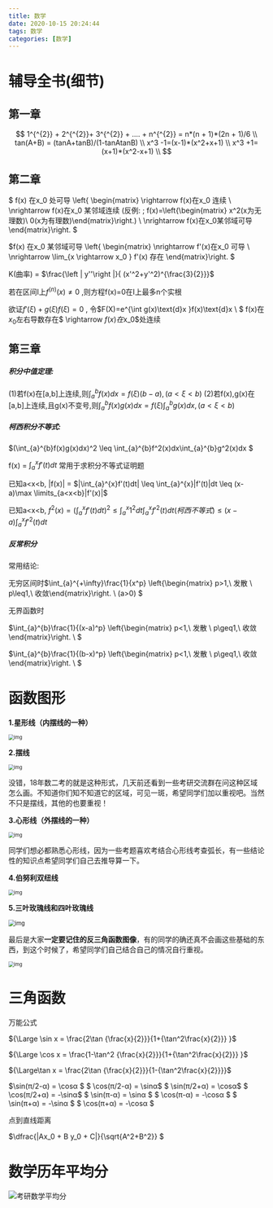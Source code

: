 ```yaml
---
title: 数学
date: 2020-10-15 20:24:44
tags: 数学
categories: [数学]
---
```


# 辅导全书(细节)

<!-- more -->	

## 第一章

$$
1^{^{2}} + 2^{^{2}}+ 3^{^{2}} + .... + n^{^{2}} = n*(n + 1)*(2n + 1)/6 \\
tan(A+B) = (tanA+tanB)/(1-tanAtanB) \\
x^3 -1=(x-1)*(x^2+x+1) \\
x^3 +1=(x+1)*(x^2-x+1) \\
$$

## 第二章

$
f(x) 在x_0 处可导 \left\{
\begin{matrix} \rightarrow f(x)在x_0 连续
\\ \nrightarrow f(x)在x_0 某邻域连续  (反例: \;
f(x)=\left\{\begin{matrix} x^2(x为无理数)\\ 0(x为有理数)\end{matrix}\right.)
\\ \nrightarrow f(x)在x_0某邻域可导
\end{matrix}\right. $

 $f(x) 在x_0 某邻域可导 \left\{
\begin{matrix} \nrightarrow f'(x)在x_0 可导
\\ \nrightarrow  \lim_{x \rightarrow x_0 } f'(x) 存在
\end{matrix}\right.  $

K(曲率) =  $\frac{\left | y''\right |}{ (x'^2+y'^2)^{\frac{3}{2}}}$ 

若在区间I上$f^{(n)}(x) \neq0$ ,则方程f(x)=0在I上最多n个实根 

欲证$f'(\xi)+g(\xi)f(\xi)=0$ , 令$F(X)=e^{\int g(x)\text{d}x }f(x)\text{d}x \\
$
f(x)在$x_0$左右导数存在$ \rightarrow $f(x)在$x_0$处连续


## 第三章

##### 积分中值定理: 

(1)若f(x)在[a,b]上连续,则$\int_{a}^{b} f(x)dx = f(\xi)(b-a),(a<\xi<b)$
(2)若f(x),g(x)在[a,b]上连续,且g(x)不变号,则$\int_{a}^{b} f(x)g(x)dx = f(\xi)\int_{a}^{b}g(x)dx,(a<\xi<b)$

##### 柯西积分不等式:

$(\int_{a}^{b}f(x)g(x)dx)^2 \leq \int_{a}^{b}f^2(x)dx\int_{a}^{b}g^2(x)dx $

f(x) = $\int_{a}^{x}f'(t)dt$ 常用于求积分不等式证明题

已知a<x<b, |f(x)| = $|\int_{a}^{x}f'(t)dt| \leq \int_{a}^{x}|f'(t)|dt \leq (x-a)\max \limits_{a<x<b}|f'(x)|$ 

已知a<x<b,  $f^2(x) =(\int_{a}^{x}f'(t)dt)^2 \leq \int_{a}^{x}1^2dt\int_{a}^{x}f'^2(t)dt(柯西不等式) \leq(x-a)\int_{a}^{x}f'^2(t)dt$

##### 反常积分

常用结论:

无穷区间时$\int_{a}^{+\infty}\frac{1}{x^p} \left\{\begin{matrix} p>1,\ 发散 \\ p\leq1,\ 收敛\end{matrix}\right. \ (a>0) $

无界函数时

$\int_{a}^{b}\frac{1}{(x-a)^p} \left\{\begin{matrix} p<1,\ 发散 \\ p\geq1,\ 收敛\end{matrix}\right. \  $

$\int_{a}^{b}\frac{1}{(b-x)^p} \left\{\begin{matrix} p<1,\ 发散 \\ p\geq1,\ 收敛\end{matrix}\right. \  $






# 函数图形

**1.星形线（内摆线的一种）**

<img src="https://ss2.baidu.com/6ONYsjip0QIZ8tyhnq/it/u=4165618772,3869514357&fm=173&app=49&f=JPEG?w=640&h=525&s=A51AA27F8152D26C4CD4F14A0100E0F1" alt="img" style="zoom: 67%;" />



**2.摆线**

<img src="https://ss1.baidu.com/6ONXsjip0QIZ8tyhnq/it/u=2732963476,711421801&fm=173&app=49&f=JPEG?w=640&h=358&s=A11AA27D11D2CC6F4A1D50420100E0B0" alt="img" style="zoom:67%;" />



没错，18年数二考的就是这种形式，几天前还看到一些考研交流群在问这种区域怎么画。不知道你们知不知道它的区域，可见一斑，希望同学们加以重视吧。当然不只是摆线，其他的也要重视！

**3.心形线（外摆线的一种）**

<img src="https://ss2.baidu.com/6ONYsjip0QIZ8tyhnq/it/u=3303439043,396328845&fm=173&app=49&f=JPEG?w=640&h=590&s=A51AA27DD137C46D4A9D714A0100E0B1" alt="img" style="zoom:67%;" />



同学们想必都熟悉心形线，因为一些考题喜欢考结合心形线考查弧长，有一些结论性的知识点希望同学们自己去推导算一下。

**4.伯努利双纽线**

<img src="https://ss1.baidu.com/6ONXsjip0QIZ8tyhnq/it/u=2003585629,1404761793&fm=173&app=49&f=JPEG?w=640&h=319&s=8D0A727D89836D741AB5C04A0100E0B1" alt="img" style="zoom:67%;" />



**5.三叶玫瑰线和四叶玫瑰线**

<img src="https://ss0.baidu.com/6ONWsjip0QIZ8tyhnq/it/u=3602015442,29730131&fm=173&app=49&f=JPEG?w=640&h=316&s=A512227589C741744EBDC0CA0100E0B1" alt="img" style="zoom:80%;" />



最后是大家**一定要记住的反三角函数图像**，有的同学的确还真不会画这些基础的东西，到这个时候了，希望同学们自己结合自己的情况自行重视。

<img src="https://ss0.baidu.com/6ONWsjip0QIZ8tyhnq/it/u=205527696,3344295769&fm=173&app=49&f=JPEG?w=640&h=561&s=AD38E25D89065F6E4AF5645A0100C0B2" alt="img" style="zoom:67%;" />

# 三角函数 

万能公式

${\Large \sin x =  \frac{2\tan {\frac{x}{2}}}{1+{\tan^2\frac{x}{2}}} }$

${\Large \cos x =  \frac{1-\tan^2 {\frac{x}{2}}}{1+{\tan^2\frac{x}{2}}} }$

${\Large\tan x =  \frac{2\tan {\frac{x}{2}}}{1-{\tan^2\frac{x}{2}}}}$

$\sin(π/2-α) = \cosα  $
 $ \cos(π/2-α) = \sinα$
 $ \sin(π/2+α) = \cosα$
 $ \cos(π/2+α) = -\sinα$
 $ \sin(π-α) = \sinα $
 $ \cos(π-α) = -\cosα $
 $ \sin(π+α) = -\sinα $
 $ \cos(π+α) = -\cosα $

点到直线距离

$\dfrac{|Ax_0 + B y_0 + C|}{\sqrt{A^2+B^2}}  $

# 数学历年平均分

![考研数学平均分](http://pic.kiass.top/notes/考研数学平均分.webp)



